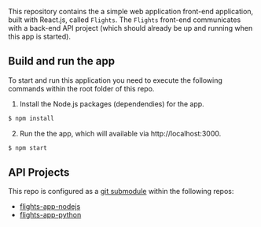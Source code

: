 
This repository contains the a simple web application front-end application, built with React.js, called `Flights`. The `Flights` front-end communicates with a back-end API project (which should already be up and running when this app is started).

## Build and run the app

To start and run this application you need to execute the following commands within the root folder of this repo.

1. Install the Node.js packages (dependendies) for the app.

```bash
$ npm install
```

2. Run the the app, which will available via http://localhost:3000.

```bash 
$ npm start
``` 

## API Projects

This repo is configured as a [git submodule](https://git-scm.com/book/en/v2/Git-Tools-Submodules) within the following repos:

* [flights-app-nodejs](http://github.com/mariadb-developers/flights-app-nodejs)
* [flights-app-python](http://github.com/mariadb-developers/flights-app-python)
